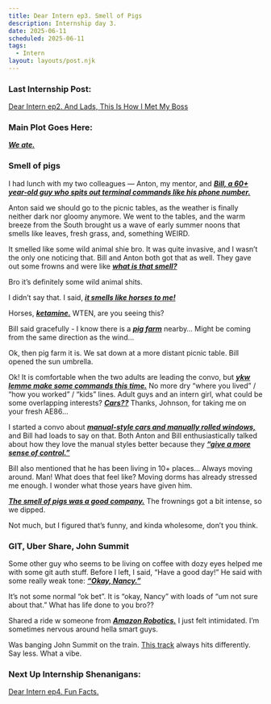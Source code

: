```yaml
---
title: Dear Intern ep3. Smell of Pigs
description: Internship day 3.
date: 2025-06-11
scheduled: 2025-06-11
tags:
  - Intern
layout: layouts/post.njk
---
```


<h3>Last Internship Post:</h3>
<a href="{{ '/posts/dearinternep2/' | url }}">Dear Intern ep2. And Lads, This Is How I Met My Boss</a>

<h3>Main Plot Goes Here:</h3>

***<u>We ate.***</u>

<h3>Smell of pigs</h3>

I had lunch with my two colleagues — Anton, my mentor, and ***<u>Bill, a 60+ year-old guy who spits out terminal commands like his phone number.***</u>

Anton said we should go to the picnic tables, as the weather is finally neither dark nor gloomy anymore. We went to the tables, and the warm breeze from the South brought us a wave of early summer noons that smells like leaves, fresh grass, and, something WEIRD.

It smelled like some wild animal shie bro. It was quite invasive, and I wasn’t the only one noticing that. Bill and Anton both got that as well. They gave out some frowns and were like ***<u>what is that smell?***</u>

Bro it’s definitely some wild animal shits.

I didn’t say that. I said, ***<u>it smells like horses to me!***</u>

Horses, ***<u>ketamine.***</u> WTEN, are you seeing this?

Bill said gracefully - I know there is a ***<u>pig farm***</u> nearby… Might be coming from the same direction as the wind…

Ok, then pig farm it is. We sat down at a more distant picnic table. Bill opened the sun umbrella.

Ok! It is comfortable when the two adults are leading the convo, but ***<u>ykw lemme make some commands this time.***</u> No more dry “where you lived” / “how you worked” / “kids” lines. Adult guys and an intern girl, what could be some overlapping interests? ***<u>Cars??***</u> Thanks, Johnson, for taking me on your fresh AE86…

I started a convo about ***<u>manual-style cars and manually rolled windows,***</u> and Bill had loads to say on that. Both Anton and Bill enthusiastically talked about how they love the manual styles better because they ***<u>“give a more sense of control.”***</u>

Bill also mentioned that he has been living in 10+ places… Always moving around. Man! What does that feel like? Moving dorms has already stressed me enough. I wonder what those years have given him.

***<u>The smell of pigs was a good company.***</u> The frownings got a bit intense, so we dipped.

Not much, but I figured that’s funny, and kinda wholesome, don’t you think.

<h3>GIT, Uber Share, John Summit</h3>

Some other guy who seems to be living on coffee with dozy eyes helped me with some git auth stuff. Before I left, I said, “Have a good day!” He said with some really weak tone: ***<u>“Okay, Nancy.”***</u>

It’s not some normal “ok bet”. It is “okay, Nancy” with loads of “um not sure about that.” What has life done to you bro??

Shared a ride w someone from ***<u>Amazon Robotics.***</u> I just felt intimidated. I’m sometimes nervous around hella smart guys.

Was banging John Summit on the train. [This track](https://open.spotify.com/track/0xaXwvcjq7aAKwMKe22Bw7?si=6ccb436a8f644a88) always hits differently. Say less. What a vibe.


<h3>Next Up Internship Shenanigans:</h3>
<a href="{{ '/posts/dearinternep4/' | url }}">Dear Intern ep4. Fun Facts.</a>

